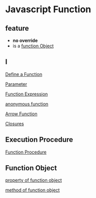 # Javascript Function

## feature

- **no override**
- is a [function Object](#function-object)

## I

[Define a Function](javascript-function-definition.md)

[Parameter](javascript-function-arguments.md)

[Function Expression](javascript-function-expression.md)

[anonymous function](javascript-anonymous-function.md)

[Arrow Function](javascript-arrow-function.md)

[Closures](javascript-closures.md)

## Execution Procedure

[Function Procedure](javascript-function-execution-procedure.md)

## Function Object

[property of function object](javascript-function-property.md)

[method of function object](javascript-function-method.md)

